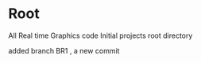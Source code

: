 Root
====

All Real time Graphics code
Initial projects root directory

added branch BR1 , a new commit


